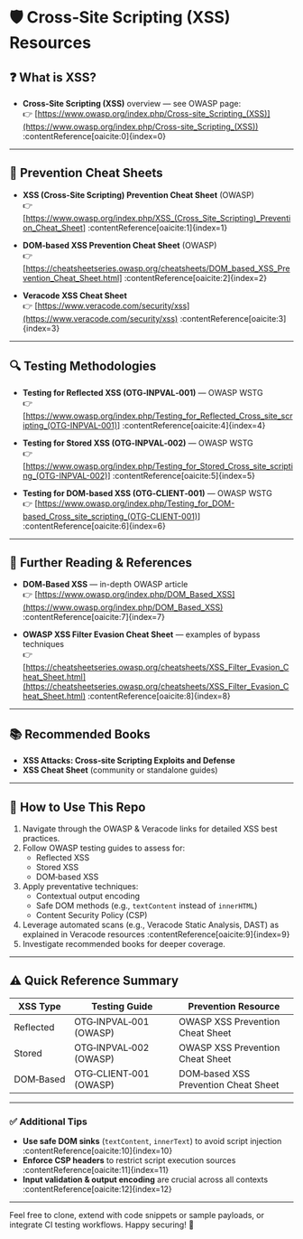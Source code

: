 # 🛡️ Cross‑Site Scripting (XSS) Resources

## ❓ What is XSS?
- **Cross‑Site Scripting (XSS)** overview — see OWASP page:  
  👉 [https://www.owasp.org/index.php/Cross-site_Scripting_(XSS)](https://www.owasp.org/index.php/Cross-site_Scripting_(XSS)) :contentReference[oaicite:0]{index=0}

---

## 📘 Prevention Cheat Sheets

- **XSS (Cross‑Site Scripting) Prevention Cheat Sheet** (OWASP)  
  👉 [https://www.owasp.org/index.php/XSS_(Cross_Site_Scripting)_Prevention_Cheat_Sheet] :contentReference[oaicite:1]{index=1}

- **DOM‑based XSS Prevention Cheat Sheet** (OWASP)  
  👉 [https://cheatsheetseries.owasp.org/cheatsheets/DOM_based_XSS_Prevention_Cheat_Sheet.html] :contentReference[oaicite:2]{index=2}

- **Veracode XSS Cheat Sheet**  
  👉 [https://www.veracode.com/security/xss](https://www.veracode.com/security/xss) :contentReference[oaicite:3]{index=3}

---

## 🔍 Testing Methodologies

- **Testing for Reflected XSS (OTG‑INPVAL‑001)** — OWASP WSTG  
  👉 [https://www.owasp.org/index.php/Testing_for_Reflected_Cross_site_scripting_(OTG-INPVAL-001)] :contentReference[oaicite:4]{index=4}

- **Testing for Stored XSS (OTG‑INPVAL‑002)** — OWASP WSTG  
  👉 [https://www.owasp.org/index.php/Testing_for_Stored_Cross_site_scripting_(OTG-INPVAL-002)] :contentReference[oaicite:5]{index=5}

- **Testing for DOM‑based XSS (OTG‑CLIENT‑001)** — OWASP WSTG  
  👉 [https://www.owasp.org/index.php/Testing_for_DOM-based_Cross_site_scripting_(OTG-CLIENT-001)] :contentReference[oaicite:6]{index=6}

---

## 🧠 Further Reading & References

- **DOM‑Based XSS** — in-depth OWASP article  
  👉 [https://www.owasp.org/index.php/DOM_Based_XSS](https://www.owasp.org/index.php/DOM_Based_XSS) :contentReference[oaicite:7]{index=7}

- **OWASP XSS Filter Evasion Cheat Sheet** — examples of bypass techniques  
  👉 [https://cheatsheetseries.owasp.org/cheatsheets/XSS_Filter_Evasion_Cheat_Sheet.html](https://cheatsheetseries.owasp.org/cheatsheets/XSS_Filter_Evasion_Cheat_Sheet.html) :contentReference[oaicite:8]{index=8}

---

## 📚 Recommended Books

- **XSS Attacks: Cross‑site Scripting Exploits and Defense**
- **XSS Cheat Sheet** (community or standalone guides)

---

## 📂 How to Use This Repo

1. Navigate through the OWASP & Veracode links for detailed XSS best practices.
2. Follow OWASP testing guides to assess for:
   - Reflected XSS
   - Stored XSS
   - DOM‑based XSS
3. Apply preventative techniques:
   - Contextual output encoding
   - Safe DOM methods (e.g., `textContent` instead of `innerHTML`)
   - Content Security Policy (CSP)
4. Leverage automated scans (e.g., Veracode Static Analysis, DAST) as explained in Veracode resources :contentReference[oaicite:9]{index=9}
5. Investigate recommended books for deeper coverage.

---

## ⚠️ Quick Reference Summary

| XSS Type     | Testing Guide                | Prevention Resource                                 |
|--------------|------------------------------|-----------------------------------------------------|
| Reflected    | OTG‑INPVAL‑001 (OWASP)       | OWASP XSS Prevention Cheat Sheet                    |
| Stored       | OTG‑INPVAL‑002 (OWASP)       | OWASP XSS Prevention Cheat Sheet                    |
| DOM‑Based    | OTG‑CLIENT‑001 (OWASP)       | DOM‑based XSS Prevention Cheat Sheet                |

---

### ✅ Additional Tips

- **Use safe DOM sinks** (`textContent`, `innerText`) to avoid script injection :contentReference[oaicite:10]{index=10}  
- **Enforce CSP headers** to restrict script execution sources :contentReference[oaicite:11]{index=11}  
- **Input validation & output encoding** are crucial across all contexts :contentReference[oaicite:12]{index=12}

---

Feel free to clone, extend with code snippets or sample payloads, or integrate CI testing workflows. Happy securing! 🎯
